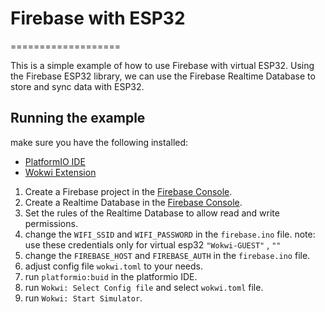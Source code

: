 # Firebase with ESP32
===================

This is a simple example of how to use Firebase with virtual ESP32.
Using the Firebase ESP32 library, we can use the Firebase Realtime Database to store and sync data with ESP32.

## Running the example
make sure you have the following installed:
- [PlatformIO IDE](https://platformio.org/platformio-ide)
- [Wokwi Extension](https://marketplace.visualstudio.com/items?itemName=wokwi.wokwi-vscode)

1. Create a Firebase project in the [Firebase Console](https://console.firebase.google.com/).
2. Create a Realtime Database in the [Firebase Console](https://console.firebase.google.com/).
3. Set the rules of the Realtime Database to allow read and write permissions.
4. change the `WIFI_SSID` and `WIFI_PASSWORD` in the `firebase.ino` file.
note: use these credentials only for virtual esp32 
`"Wokwi-GUEST"` , `""`
5. change the `FIREBASE_HOST` and `FIREBASE_AUTH` in the `firebase.ino` file.
6. adjust config file `wokwi.toml` to your needs.
7. run `platformio:buid` in the platformio IDE.
8. run `Wokwi: Select Config file` and select `wokwi.toml` file.
9. run `Wokwi: Start Simulator`.
